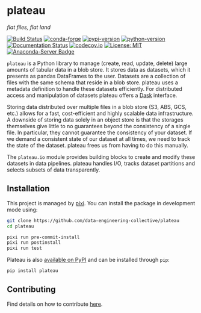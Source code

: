 # plateau

_flat files, flat land_

[![Build Status](https://github.com/data-engineering-collective/plateau/workflows/CI/badge.svg)](https://github.com/data-engineering-collective/plateau/actions?query=branch%3Amain)
[![conda-forge](https://img.shields.io/conda/vn/conda-forge/minimalkv?logoColor=white&logo=conda-forge)](https://prefix.dev/channels/conda-forge/packages/minimalkv)
[![pypi-version](https://img.shields.io/pypi/v/minimalkv.svg?logo=pypi&logoColor=white)](https://pypi.org/project/minimalkv)
[![python-version](https://img.shields.io/pypi/pyversions/minimalkv?logoColor=white&logo=python)](https://pypi.org/project/minimalkv)
[![Documentation Status](https://readthedocs.org/projects/plateau/badge/?version=stable)](https://plateau.readthedocs.io/en/stable/?badge=stable)
[![codecov.io](https://codecov.io/github/data-engineering-collective/plateau/coverage.svg?branch=master)](https://codecov.io/github/data-engineering-collective/plateau)
[![License: MIT](https://img.shields.io/badge/License-MIT-yellow.svg)](https://github.com/data-engineering-collective/plateau/blob/master/LICENSE.txt)
[![Anaconda-Server Badge](https://anaconda.org/conda-forge/plateau/badges/downloads.svg)](https://anaconda.org/conda-forge/plateau)

`plateau` is a Python library to manage (create, read, update, delete) large
amounts of tabular data in a blob store. It stores data as datasets, which
it presents as pandas DataFrames to the user. Datasets are a collection of
files with the same schema that reside in a blob store. plateau uses a metadata
definition to handle these datasets efficiently. For distributed access and
manipulation of datasets plateau offers a [Dask](https://dask.org) interface.

Storing data distributed over multiple files in a blob store (S3, ABS, GCS,
etc.) allows for a fast, cost-efficient and highly scalable data infrastructure.
A downside of storing data solely in an object store is that the storages
themselves give little to no guarantees beyond the consistency of a single file.
In particular, they cannot guarantee the consistency of your dataset. If we
demand a consistent state of our dataset at all times, we need to track the
state of the dataset. plateau frees us from having to do this manually.

The `plateau.io` module provides building blocks to create and modify these
datasets in data pipelines. plateau handles I/O, tracks dataset partitions
and selects subsets of data transparently.

## Installation

This project is managed by [pixi](https://pixi.sh).
You can install the package in development mode using:

```bash
git clone https://github.com/data-engineering-collective/plateau
cd plateau

pixi run pre-commit-install
pixi run postinstall
pixi run test
```

Plateau is also [available on PyPI](http://pypi.python.org/pypi/plateau/) and
can be installed through `pip`:

```bash
pip install plateau
```

## Contributing

Find details on how to contribute [here](CONTRIBUTING.md).
